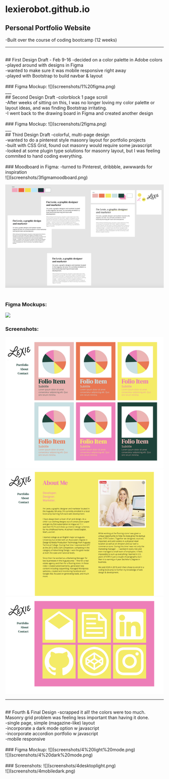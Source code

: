 # lexierobot.github.io
## Personal Portfolio Website
-Built over the course of coding bootcamp (12 weeks)
<br>
___
<br>
## First Design Draft - Feb 9-16
-decided on a color palette in Adobe colors<br>
-played around with designs in Figma<br>
-wanted to make sure it was mobile responsive right away<br>
-played with Bootstrap to build navbar & layout<br>
<br>
### Figma Mockup:
![](screenshots/1%20figma.png)
<br>
___
<br>
## Second Design Draft
-colorblock 1 page scroll<br>
-After weeks of sitting on this, I was no longer loving my color palette or layout ideas, and was finding Bootstrap irritating.<br>
-I went back to the drawing board in Figma and created another design<br>
<br>
### Figma Mockup:
![](screenshots/2figma.png)
<br>
___
<br>
## Third Design Draft
-colorful, multi-page design<br>
-wanted to do a pinterest style masonry layout for portfolio projects<br>
-built with CSS Grid, found out masonry would require some javascript<br>
-looked at some plugin type solutions for masonry layout, but I was feeling commited to hand coding everything.<br>
<br>
### Moodboard in Figma:
-turned to Pinterest, dribbble, awwwards for inspiration<br>
![](screenshots/3figmamoodboard.png)<br>

![](screenshots/3figmabranding.png)<br>
<br>
### Figma Mockups: 
![](screenshots/3figma.png)<br>

### Screenshots:
![](screenshots/3%20portfolio.png)<br>
![](screenshots/3%20about.png)<br>
![](screenshots/3%20contact.png)<br>
___
<br>
## Fourth & Final Design
-scrapped it all! the colors were too much. Masonry grid problem was feeling less important than having it done.<br>
-single page, simple (magazine-like) layout<br>
-incorporate a dark mode option w javascript<br>
-incorporate accordion portfolio w javascript<br>
-mobile responsive<br>
<br>
### Figma Mockup:
![](screenshots/4%20light%20mode.png)<br>
![](screenshots/4%20dark%20mode.png)<br>
<br>
### Screenshots:
![](screenshots/4desktoplight.png)<br>
![](screenshots/4mobiledark.png)<br>
